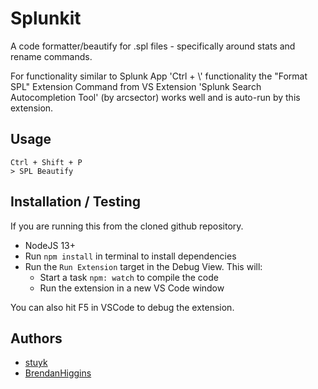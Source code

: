 # Splunkit

A code formatter/beautify for .spl files - specifically around stats and rename commands. 

For functionality similar to Splunk App 'Ctrl + \\' functionality the "Format SPL" Extension Command from VS Extension 'Splunk Search Autocompletion Tool' (by arcsector) works well and is auto-run by this extension.

## Usage

```
Ctrl + Shift + P
> SPL Beautify
```

## Installation / Testing

If you are running this from the cloned github repository.

-   NodeJS 13+
-   Run `npm install` in terminal to install dependencies
-   Run the `Run Extension` target in the Debug View. This will:
    -   Start a task `npm: watch` to compile the code
    -   Run the extension in a new VS Code window

You can also hit F5 in VSCode to debug the extension.

## Authors

-   [stuyk](https://github.com/stuyk)
-   [BrendanHiggins](https://github.com/BrendanHiggins)
